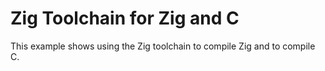# Zig Toolchain for Zig and C

This example shows using the Zig toolchain to compile Zig and to compile C.